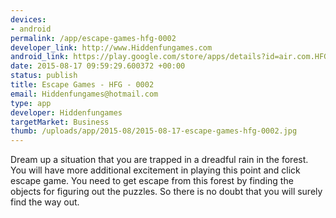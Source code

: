 ```yaml
--- 
devices: 
- android
permalink: /app/escape-games-hfg-0002
developer_link: http://www.Hiddenfungames.com
android_link: https://play.google.com/store/apps/details?id=air.com.HFG.EscapeGames.FantasyTempleEscape
date: 2015-08-17 09:59:29.600372 +00:00
status: publish
title: Escape Games - HFG - 0002
email: Hiddenfungames@hotmail.com
type: app
developer: Hiddenfungames
targetMarket: Business
thumb: /uploads/app/2015-08/2015-08-17-escape-games-hfg-0002.jpg
---
```


Dream up a situation that you are trapped in a dreadful rain in the forest. You will have more additional excitement in playing this point and click escape game. You need to get escape from this forest by finding the objects for figuring out the puzzles. So there is no doubt that you will surely find the way out.
